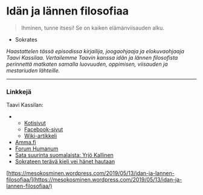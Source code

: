 # Idän ja lännen filosofiaa

> Ihminen, tunne itsesi! Se on kaiken elämänviisauden alku. - Sokrates

_Haastattelen tässä episodissa kirjailija, joogaohjaaja ja elokuvaohjaaja Taavi Kassilaa. Vertailemme Taavin kanssa idän ja lännen filosofista perinnettä matkaten samalla luovuuden, oppimisen, viisauden ja mestariuden lähteille._

---

### Linkkejä

Taavi Kassilan:

* * [Kotisivut](https://taavikassila.com/)
  * [Facebook-sivut](https://www.facebook.com/taavi.kassila)
  * [Wiki-artikkeli](https://fi.wikipedia.org/wiki/Taavi_Kassila)
* [Amma.fi](http://www.amma.fi/)
* [Forum Humanum](http://forumhumanum.fi/)
* [Sata suurinta suomalaista: Yrjö Kallinen](http://vintti.yle.fi/yle.fi/suuretsuomalaiset/ehdokkaat/index0be2.html?list=all&id=30)
* [Sokrateen terävä kieli vei hänet hautaan](https://historianet.fi/sivilisaatiot/kreikkalaiset/sokrateen-terava-kieli-vei-hanet-hautaan)

[https://mesokosminen.wordpress.com/2019/05/13/idan-ja-lannen-filosofiaa/](https://mesokosminen.wordpress.com/2019/05/13/idan-ja-lannen-filosofiaa/)


